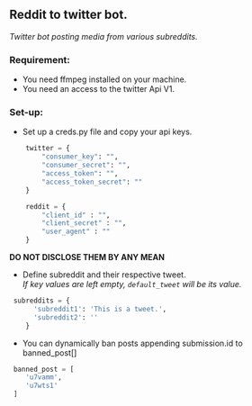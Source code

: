 ## Reddit to twitter bot. 
*Twitter bot posting media from various subreddits.*

### Requirement: 
+ You need ffmpeg installed on your machine.
+ You need an access to the twitter Api V1. 


### Set-up: 
- Set up a creds.py file and copy your api keys. 
```python
    twitter = {
        "consumer_key": "",
        "consumer_secret": "",
        "access_token": "",
        "access_token_secret": ""
    }

    reddit = {
        "client_id" : "",
        "client_secret" : "",
        "user_agent" : ""
    }
``` 
  **DO NOT DISCLOSE THEM BY ANY MEAN** 
  
 - Define subreddit and their respective tweet.<br>
*If key values are left empty, `default_tweet` will be its value.*
```python
 subreddits = {
      'subreddit1': 'This is a tweet.',
      'subreddit2': ''
    }
```

- You can dynamically ban posts appending submission.id to banned_post[] 
```python
 banned_post = [
    'u7vamm',
    'u7wts1'
 ]
```

